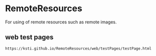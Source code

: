 # RemoteResources
For using of remote resources such as remote images.

## web test pages
`https://ksti.github.io/RemoteResources/web/testPages/testPage.html`
